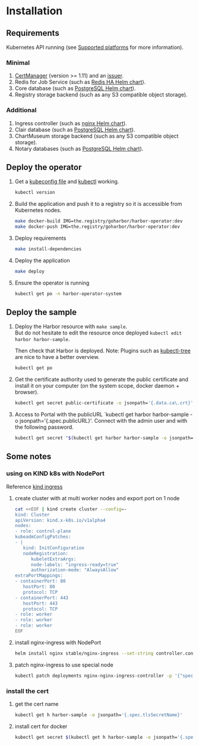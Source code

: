 # Installation

## Requirements

Kubernetes API running (see [Supported platforms](https://github.com/goharbor/harbor-operator/blob/master/README.md#supported-platforms) for more information).

### Minimal

1. [CertManager](https://docs.cert-manager.io) (version >= 1.11) and an [issuer](https://cert-manager.io/docs/configuration/selfsigned/).
2. Redis for Job Service (such as [Redis HA Helm chart](https://github.com/helm/charts/tree/master/stable/redis-ha)).
3. Core database (such as [PostgreSQL Helm chart](https://github.com/helm/charts/tree/master/stable/postgresql)).
4. Registry storage backend (such as any S3 compatible object storage).

### Additional

1. Ingress controller (such as [nginx Helm chart](https://github.com/helm/charts/tree/master/stable/nginx-ingress)).
2. Clair database (such as [PostgreSQL Helm chart](https://github.com/helm/charts/tree/master/stable/postgresql)).
3. ChartMuseum storage backend (such as any S3 compatible object storage).
4. Notary databases (such as [PostgreSQL Helm chart](https://github.com/helm/charts/tree/master/stable/postgresql)).

## Deploy the operator

1. Get a [kubeconfig file](https://kubernetes.io/docs/concepts/configuration/organize-cluster-access-kubeconfig/) and [kubectl](https://kubernetes.io/docs/tasks/tools/install-kubectl/) working.

   ```bash
   kubectl version
   ```

2. Build the application and push it to a registry so it is accessible from Kubernetes nodes.

   ```bash
   make docker-build IMG=the.registry/goharbor/harbor-operator:dev
   make docker-push IMG=the.registry/goharbor/harbor-operator:dev
   ```

3. Deploy requirements

   ```bash
   make install-dependencies
   ```

4. Deploy the application

   ```bash
   make deploy
   ```

5. Ensure the operator is running

   ```bash
   kubectl get po -n harbor-operator-system
   ```

## Deploy the sample

1. Deploy the Harbor resource with `make sample`.  
   But do not hesitate to edit the resource once deployed `kubectl edit harbor harbor-sample`.

   Then check that Harbor is deployed. Note: Plugins such as [kubectl-tree](https://github.com/ahmetb/kubectl-tree) are nice to have a better overview.

   ```bash
   kubectl get po
   ```

2. Get the certificate authority used to generate the public certificate and install it on your computer (on the system scope, docker daemon + browser).

   ```bash
   kubectl get secret public-certificate -o jsonpath='{.data.ca\.crt}' | base64 --decode
   ```

3. Access to Portal with the publicURL `kubectl get harbor harbor-sample -o jsonpath='{.spec.publicURL}'.
   Connect with the admin user and with the following password.

   ```bash
   kubectl get secret "$(kubectl get harbor harbor-sample -o jsonpath='{.spec.adminPasswordSecret}')" -o jsonpath='{.data.password}' | base64 --decode
   ```

## Some notes

### using on KIND k8s with NodePort

Reference [kind ingress](https://kind.sigs.k8s.io/docs/user/ingress/)

1. create cluster with at multi worker nodes and export port on 1 node

   ```bash
   cat <<EOF | kind create cluster --config=-
   kind: Cluster
   apiVersion: kind.x-k8s.io/v1alpha4
   nodes:
   - role: control-plane
   kubeadmConfigPatches:
   - |
      kind: InitConfiguration
      nodeRegistration:
         kubeletExtraArgs:
         node-labels: "ingress-ready=true"
         authorization-mode: "AlwaysAllow"
   extraPortMappings:
   - containerPort: 80
      hostPort: 80
      protocol: TCP
   - containerPort: 443
      hostPort: 443
      protocol: TCP
   - role: worker
   - role: worker
   - role: worker
   EOF
   ```

2. install nginx-ingress with NodePort

   ```bash
   helm install nginx stable/nginx-ingress --set-string controller.config.proxy-body-size=0 --set controller.service.type=NodePort
   ```

3. patch nginx-ingress to use special node

   ```bash
   kubectl patch deployments nginx-nginx-ingress-controller -p '{"spec":{"template":{"spec":{"containers":[{"name":"nginx-ingress-controller","ports":[{"containerPort":80,"hostPort":80},{"containerPort":443,"hostPort":443}]}],"nodeSelector":{"ingress-ready":"true"},"tolerations":[{"key":"node-role.kubernetes.io/master","operator":"Equal","effect":"NoSchedule"}]}}}}'
   ```

### install the cert

1. get the cert name

   ```bash
   kubectl get h harbor-sample -o jsonpath='{.spec.tlsSecretName}'
   ```

2. install cert for docker

   ```bash
   kubectl get secret $(kubectl get h harbor-sample -o jsonpath='{.spec.tlsSecretName}') -o jsonpath='{.data.ca\.crt}' | base64 --decode |sudo tee /etc/docker/certs.d/$LBAAS_DOMAIN/ca.crt
   ```
